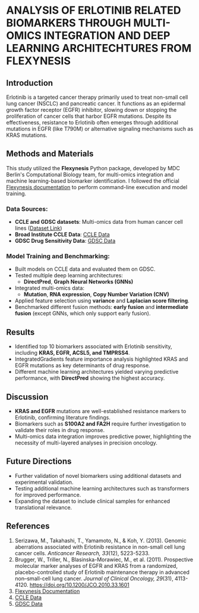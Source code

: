 # ANALYSIS OF ERLOTINIB RELATED BIOMARKERS THROUGH MULTI-OMICS INTEGRATION AND DEEP LEARNING ARCHITECHTURES FROM FLEXYNESIS

## Introduction
Erlotinib is a targeted cancer therapy primarily used to treat non-small cell lung cancer (NSCLC) and pancreatic cancer. It functions as an epidermal growth factor receptor (EGFR) inhibitor, slowing down or stopping the proliferation of cancer cells that harbor EGFR mutations. Despite its effectiveness, resistance to Erlotinib often emerges through additional mutations in EGFR (like T790M) or alternative signaling mechanisms such as KRAS mutations.

## Methods and Materials
This study utilized the **Flexynesis** Python package, developed by MDC Berlin's Computational Biology team, for multi-omics integration and machine learning-based biomarker identification. I followed the official [Flexynesis documentation](https://bimsbstatic.mdc-berlin.de/akalin/buyar/flexynesis/site/getting_started/#compiling-notebooks) to perform command-line execution and model training.

### Data Sources:
- **CCLE and GDSC datasets**: Multi-omics data from human cancer cell lines ([Dataset Link](https://bimsbstatic.mdc-berlin.de/akalin/buyar/flexynesis-benchmark-datasets/ccle_vs_gdsc.tgz))
- **Broad Institute CCLE Data**: [CCLE Data](https://sites.broadinstitute.org/ccle/)
- **GDSC Drug Sensitivity Data**: [GDSC Data](https://www.cancerrxgene.org/)

### Model Training and Benchmarking:
- Built models on CCLE data and evaluated them on GDSC.
- Tested multiple deep learning architectures:
  - **DirectPred**, **Graph Neural Networks (GNNs)**
- Integrated multi-omics data:
  - **Mutation**, **RNA expression**, **Copy Number Variation (CNV)**
- Applied feature selection using **variance** and **Laplacian score filtering**.
- Benchmarked different fusion methods: **early fusion** and **intermediate fusion** (except GNNs, which only support early fusion).

## Results
- Identified top 10 biomarkers associated with Erlotinib sensitivity, including **KRAS, EGFR, ACSL5, and TMPRSS4**.
- IntegratedGradients feature importance analysis highlighted KRAS and EGFR mutations as key determinants of drug response.
- Different machine learning architectures yielded varying predictive performance, with **DirectPred** showing the highest accuracy.

## Discussion
- **KRAS and EGFR** mutations are well-established resistance markers to Erlotinib, confirming literature findings.
- Biomarkers such as **S100A2 and FA2H** require further investigation to validate their roles in drug response.
- Multi-omics data integration improves predictive power, highlighting the necessity of multi-layered analyses in precision oncology.

## Future Directions
- Further validation of novel biomarkers using additional datasets and experimental validation.
- Testing additional machine learning architectures such as transformers for improved performance.
- Expanding the dataset to include clinical samples for enhanced translational relevance.

## References
1. Serizawa, M., Takahashi, T., Yamamoto, N., & Koh, Y. (2013). Genomic aberrations associated with Erlotinib resistance in non-small cell lung cancer cells. *Anticancer Research, 33*(12), 5223-5233.
2. Brugger, W., Triller, N., Blasinska-Morawiec, M., et al. (2011). Prospective molecular marker analyses of EGFR and KRAS from a randomized, placebo-controlled study of Erlotinib maintenance therapy in advanced non–small-cell lung cancer. *Journal of Clinical Oncology, 29*(31), 4113-4120. https://doi.org/10.1200/JCO.2010.33.1601
3. [Flexynesis Documentation](https://bimsbstatic.mdc-berlin.de/akalin/buyar/flexynesis/site/getting_started/)
4. [CCLE Data](https://sites.broadinstitute.org/ccle/)
5. [GDSC Data](https://www.cancerrxgene.org/)

